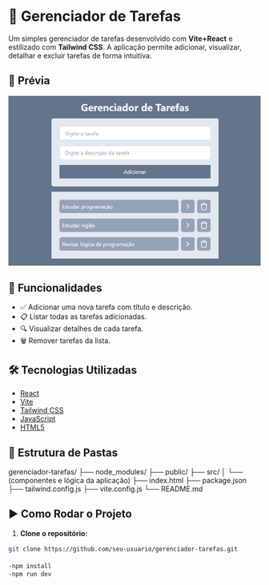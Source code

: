 # 📝 Gerenciador de Tarefas

Um simples gerenciador de tarefas desenvolvido com **Vite+React** e estilizado com **Tailwind CSS**. A aplicação permite adicionar, visualizar, detalhar e excluir tarefas de forma intuitiva.

## 📸 Prévia

![Preview do projeto](./src/assets/image.png) <!-- Substitua com o caminho real da imagem se necessário -->

## 🚀 Funcionalidades

- ✅ Adicionar uma nova tarefa com título e descrição.
- 📋 Listar todas as tarefas adicionadas.
- 🔍 Visualizar detalhes de cada tarefa.
- 🗑️ Remover tarefas da lista.

## 🛠️ Tecnologias Utilizadas

- [React](https://react.dev/)
- [Vite](https://vitejs.dev/)
- [Tailwind CSS](https://tailwindcss.com/)
- [JavaScript](https://developer.mozilla.org/pt-BR/docs/Web/JavaScript)
- [HTML5](https://developer.mozilla.org/pt-BR/docs/Web/HTML)

## 📁 Estrutura de Pastas

gerenciador-tarefas/ ├── node_modules/ ├── public/ ├── src/ │ └── (componentes e lógica da aplicação) ├── index.html ├── package.json ├── tailwind.config.js ├── vite.config.js └── README.md

## ▶️ Como Rodar o Projeto

1. **Clone o repositório:**

```bash
git clone https://github.com/seu-usuario/gerenciador-tarefas.git

-npm install
-npm run dev
```
